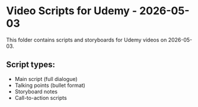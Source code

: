 # Video Scripts for Udemy - 2026-05-03

This folder contains scripts and storyboards for Udemy videos on 2026-05-03.

## Script types:
- Main script (full dialogue)
- Talking points (bullet format)
- Storyboard notes
- Call-to-action scripts
